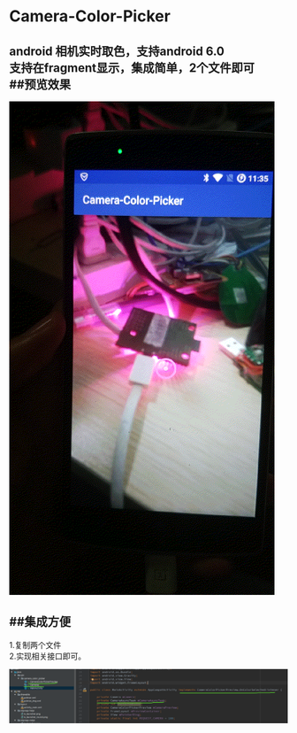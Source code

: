 # Camera-Color-Picker
android 相机实时取色，支持android 6.0<br>
支持在fragment显示，集成简单，2个文件即可<br>
##预览效果
---------

![image](https://github.com/Veryed-VS/Camera-Color-Picker/blob/master/20180103_183551.gif)

##集成方便
---------
1.复制两个文件<br>
2.实现相关接口即可。<br>

![image](https://github.com/Veryed-VS/Camera-Color-Picker/blob/master/WX20180103-184101.png)

